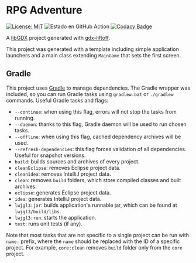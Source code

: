 # RPG Adventure
[![License: MIT](https://img.shields.io/badge/License-MIT-blue.svg)](https://opensource.org/licenses/MIT)
![Estado en GitHub Action](https://github.com/psbarrales/rpg-adventure-game/actions/workflows/gradle-test.yml/badge.svg)
[![Codacy Badge](https://app.codacy.com/project/badge/Grade/2b5089536e4b4337b484a652981d7f14)](https://www.codacy.com/gh/psbarrales/rpg-adventure-game/dashboard?utm_source=github.com&amp;utm_medium=referral&amp;utm_content=psbarrales/rpg-adventure-game&amp;utm_campaign=Badge_Grade)

A [libGDX](https://libgdx.com/) project generated with [gdx-liftoff](https://github.com/tommyettinger/gdx-liftoff).

This project was generated with a template including simple application launchers and a main class extending `MainGame` that sets the first screen.

## Gradle

This project uses [Gradle](http://gradle.org/) to manage dependencies.
The Gradle wrapper was included, so you can run Gradle tasks using `gradlew.bat` or `./gradlew` commands.
Useful Gradle tasks and flags:

- `--continue`: when using this flag, errors will not stop the tasks from running.
- `--daemon`: thanks to this flag, Gradle daemon will be used to run chosen tasks.
- `--offline`: when using this flag, cached dependency archives will be used.
- `--refresh-dependencies`: this flag forces validation of all dependencies. Useful for snapshot versions.
- `build`: builds sources and archives of every project.
- `cleanEclipse`: removes Eclipse project data.
- `cleanIdea`: removes IntelliJ project data.
- `clean`: removes `build` folders, which store compiled classes and built archives.
- `eclipse`: generates Eclipse project data.
- `idea`: generates IntelliJ project data.
- `lwjgl3:jar`: builds application's runnable jar, which can be found at `lwjgl3/build/libs`.
- `lwjgl3:run`: starts the application.
- `test`: runs unit tests (if any).

Note that most tasks that are not specific to a single project can be run with `name:` prefix, where the `name` should be replaced with the ID of a specific project.
For example, `core:clean` removes `build` folder only from the `core` project.
